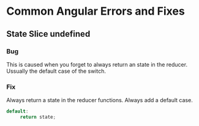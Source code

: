 # Common Angular Errors and Fixes

## **State Slice undefined**

### Bug

 This is caused when you forget to always return an state in the reducer. Ussually the default case of the switch.

 ### Fix

 Always return a state in the reducer functions. Always add a default case.

 ```typescript
 default:
      return state;
 ```